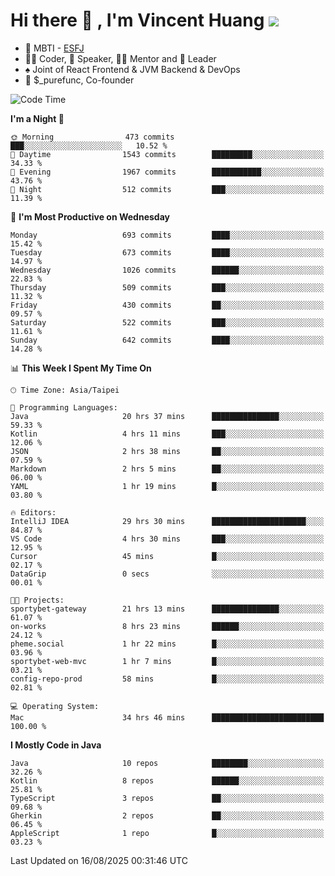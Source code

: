 # Hi there 👋 , I'm Vincent Huang ![](https://komarev.com/ghpvc/?username=Jian-Min-Huang)
- 👀 MBTI - [ESFJ](https://www.16personalities.com/esfj-personality)
- 👨‍💻 Coder, 🎤 Speaker, 👨‍🏫 Mentor and 🚀 Leader
- ♠️ Joint of React Frontend & JVM Backend & DevOps
- 💼 $_purefunc, Co-founder

<!--START_SECTION:waka-->
![Code Time](http://img.shields.io/badge/Code%20Time-5%2C777%20hrs%2054%20mins-blue)

**I'm a Night 🦉** 

```text
🌞 Morning                473 commits         ███░░░░░░░░░░░░░░░░░░░░░░   10.52 % 
🌆 Daytime                1543 commits        █████████░░░░░░░░░░░░░░░░   34.33 % 
🌃 Evening                1967 commits        ███████████░░░░░░░░░░░░░░   43.76 % 
🌙 Night                  512 commits         ███░░░░░░░░░░░░░░░░░░░░░░   11.39 % 
```
📅 **I'm Most Productive on Wednesday** 

```text
Monday                   693 commits         ████░░░░░░░░░░░░░░░░░░░░░   15.42 % 
Tuesday                  673 commits         ████░░░░░░░░░░░░░░░░░░░░░   14.97 % 
Wednesday                1026 commits        ██████░░░░░░░░░░░░░░░░░░░   22.83 % 
Thursday                 509 commits         ███░░░░░░░░░░░░░░░░░░░░░░   11.32 % 
Friday                   430 commits         ██░░░░░░░░░░░░░░░░░░░░░░░   09.57 % 
Saturday                 522 commits         ███░░░░░░░░░░░░░░░░░░░░░░   11.61 % 
Sunday                   642 commits         ████░░░░░░░░░░░░░░░░░░░░░   14.28 % 
```


📊 **This Week I Spent My Time On** 

```text
🕑︎ Time Zone: Asia/Taipei

💬 Programming Languages: 
Java                     20 hrs 37 mins      ███████████████░░░░░░░░░░   59.33 % 
Kotlin                   4 hrs 11 mins       ███░░░░░░░░░░░░░░░░░░░░░░   12.06 % 
JSON                     2 hrs 38 mins       ██░░░░░░░░░░░░░░░░░░░░░░░   07.59 % 
Markdown                 2 hrs 5 mins        ██░░░░░░░░░░░░░░░░░░░░░░░   06.00 % 
YAML                     1 hr 19 mins        █░░░░░░░░░░░░░░░░░░░░░░░░   03.80 % 

🔥 Editors: 
IntelliJ IDEA            29 hrs 30 mins      █████████████████████░░░░   84.87 % 
VS Code                  4 hrs 30 mins       ███░░░░░░░░░░░░░░░░░░░░░░   12.95 % 
Cursor                   45 mins             █░░░░░░░░░░░░░░░░░░░░░░░░   02.17 % 
DataGrip                 0 secs              ░░░░░░░░░░░░░░░░░░░░░░░░░   00.01 % 

🐱‍💻 Projects: 
sportybet-gateway        21 hrs 13 mins      ███████████████░░░░░░░░░░   61.07 % 
on-works                 8 hrs 23 mins       ██████░░░░░░░░░░░░░░░░░░░   24.12 % 
pheme.social             1 hr 22 mins        █░░░░░░░░░░░░░░░░░░░░░░░░   03.96 % 
sportybet-web-mvc        1 hr 7 mins         █░░░░░░░░░░░░░░░░░░░░░░░░   03.21 % 
config-repo-prod         58 mins             █░░░░░░░░░░░░░░░░░░░░░░░░   02.81 % 

💻 Operating System: 
Mac                      34 hrs 46 mins      █████████████████████████   100.00 % 
```

**I Mostly Code in Java** 

```text
Java                     10 repos            ████████░░░░░░░░░░░░░░░░░   32.26 % 
Kotlin                   8 repos             ██████░░░░░░░░░░░░░░░░░░░   25.81 % 
TypeScript               3 repos             ██░░░░░░░░░░░░░░░░░░░░░░░   09.68 % 
Gherkin                  2 repos             ██░░░░░░░░░░░░░░░░░░░░░░░   06.45 % 
AppleScript              1 repo              █░░░░░░░░░░░░░░░░░░░░░░░░   03.23 % 
```




 Last Updated on 16/08/2025 00:31:46 UTC
<!--END_SECTION:waka-->
